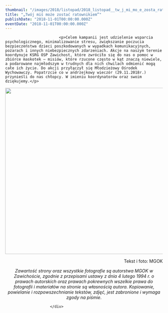 ```yaml
---
thumbnail: "/images/2018/listopad/2018_listopad__tw_j_mi_mo_e_zosta_ratownikiem_2018_11__tw_j_mi_mo_e_zosta_ratownikiem_DSC_0030.jpg"
title: "„Twój miś może zostać ratownikiem”"
publishDate: "2018-11-01T00:00:00.000Z"
eventDate: "2018-11-01T00:00:00.000Z"
---
```


<div class="entry-content">
							
							<p>Celem kampanii jest udzielenie wsparcia psychologicznego, minimalizowanie stresu, zwiększanie poczucia bezpieczeństwa dzieci poszkodowanych w wypadkach komunikacyjnych, pożarach i innych niebezpiecznych zdarzeniach. Akcje na naszym terenie koordynuje KSRG OSP Zawichost, które zwróciło się do nas o pomoc w zbiórce maskotek – misiów, które rzucone często w kąt znaczą niewiele, a podarowane najmłodszym w trudnych dla nich chwilach odmienić mogą całe ich życie. Do akcji przyłączył się Młodzieżowy Ośrodek Wychowawczy. Popatrzcie co w andrzejkowy wieczór (29.11.2018r.) przynieśli do nas chłopcy. W imieniu koordynatorów oraz swoim dziękujemy.</p>
<p><img fetchpriority="high" decoding="async" class="aligncenter size-full wp-image-6248" src="/images/2018/listopad/2018_listopad__tw_j_mi_mo_e_zosta_ratownikiem_2018_11__tw_j_mi_mo_e_zosta_ratownikiem_DSC_0030.jpg" alt="" width="800" height="531" srcset="/images/2018/listopad/2018_listopad__tw_j_mi_mo_e_zosta_ratownikiem_2018_11__tw_j_mi_mo_e_zosta_ratownikiem_DSC_0030.jpg 800w, /images/2018/listopad/DSC_0030-300x199.jpg 300w, /images/2018/listopad/DSC_0030-768x510.jpg 768w" sizes="(max-width: 800px) 100vw, 800px"></p>
<p style="text-align: right;">Tekst i foto: MGOK</p>
<p style="text-align: center;"><em>Zawartość strony oraz wszystkie fotografie są autorstwa MGOK w Zawichoście, zgodnie z przepisami ustawy z dnia 4 lutego 1994 r. o prawach autorskich oraz prawach pokrewnych wszelkie prawa do fotografii i materiałów na stronie są własnością autora. Kopiowanie, powielanie i rozpowszechnianie tekstów, zdjęć, jest zabronione i wymaga zgody na piśmie.</em></p>
						
						</div>
